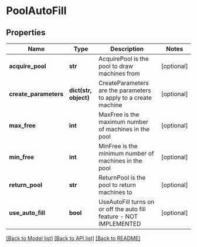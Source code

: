 # PoolAutoFill

## Properties
Name | Type | Description | Notes
------------ | ------------- | ------------- | -------------
**acquire_pool** | **str** | AcquirePool is the pool to draw machines from | [optional] 
**create_parameters** | **dict(str, object)** | CreateParameters are the parameters to apply to a create machine | [optional] 
**max_free** | **int** | MaxFree is the maximum number of machines in the pool | [optional] 
**min_free** | **int** | MinFree is the minimum number of machines in the pool | [optional] 
**return_pool** | **str** | ReturnPool is the pool to return machines to | [optional] 
**use_auto_fill** | **bool** | UseAutoFill turns on or off the auto fill feature - NOT IMPLEMENTED | [optional] 

[[Back to Model list]](../README.md#documentation-for-models) [[Back to API list]](../README.md#documentation-for-api-endpoints) [[Back to README]](../README.md)



